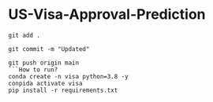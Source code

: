 # US-Visa-Approval-Prediction
```Git commands
git add .

git commit -m "Updated"

git push origin main
```How to run?
conda create -n visa python=3.8 -y
conpida activate visa
pip install -r requirements.txt
